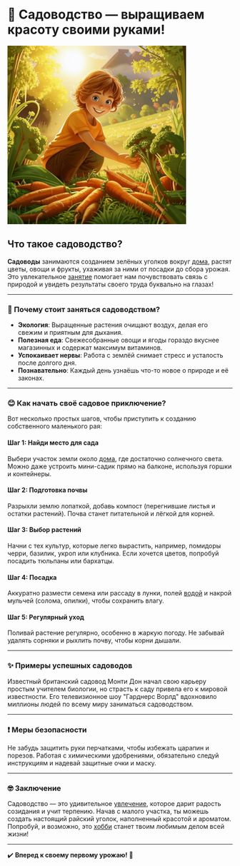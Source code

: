 # **🌱 Садоводство — выращиваем красоту своими руками!**

<img src="../../../../WORK/entertainment/hobbies/джэпэги/садоводство.jpeg" width="400" height="400" />

## Что такое садоводство?

**Садоводы** занимаются созданием зелёных уголков вокруг [дома](домашние.md), растят цветы, овощи и фрукты, ухаживая за ними от посадки до сбора урожая. Это увлекательное [занятие](хобби.md) помогает нам почувствовать связь с природой и увидеть результаты своего труда буквально на глазах!

---

### 💚 Почему стоит заняться садоводством?

- **Экология**: Выращенные растения очищают воздух, делая его свежим и приятным для дыхания.
- **Полезная еда**: Свежесобранные овощи и ягоды гораздо вкуснее магазинных и содержат максимум витаминов.
- **Успокаивает нервы**: Работа с землёй снимает стресс и усталость после долгого дня.
- **Познавательно**: Каждый день узнаёшь что-то новое о природе и её законах.

---

### 😊 Как начать своё садовое приключение?

Вот несколько простых шагов, чтобы приступить к созданию собственного маленького рая:

#### Шаг 1: Найди место для сада

Выбери участок земли около [дома](домашние.md), где достаточно солнечного света. Можно даже устроить мини-садик прямо на балконе, используя горшки и контейнеры.

#### Шаг 2: Подготовка почвы

Разрыхли землю лопаткой, добавь компост (перегнившие листья и остатки растений). Почва станет питательной и лёгкой для корней.

#### Шаг 3: Выбор растений

Начни с тех культур, которые легко вырастить, например, помидоры черри, базилик, укроп или клубника. Если хочется цветов, попробуй посадить тюльпаны или бархатцы.

#### Шаг 4: Посадка

Аккуратно размести семена или рассаду в лунки, полей [водой](кулинария.md) и накрой мульчей (солома, опилки), чтобы сохранить влагу.

#### Шаг 5: Регулярный уход

Поливай растение регулярно, особенно в жаркую погоду. Не забывай удалять сорняки и рыхлить почву, чтобы корни дышали.

---

### ✨ Примеры успешных садоводов

Известный британский садовод Монти Дон начал свою карьеру простым учителем биологии, но страсть к саду привела его к мировой известности. Его телевизионное шоу "Гарднерс Ворлд" вдохновило миллионы людей по всему миру заниматься садоводством.

---

### ❗️ Меры безопасности

Не забудь защитить руки перчатками, чтобы избежать царапин и порезов. Работая с химическими удобрениями, обязательно следуй инструкциям и надевай защитные очки и маску.

---

### 🤓 Заключение

Садоводство — это удивительное [увлечение](хобби.md), которое дарит радость созидания и учит терпению. Начав с малого участка, ты можешь создать настоящий райский уголок, наполненный красотой и ароматом. Попробуй, и возможно, это [хобби](хобби.md) станет твоим любимым делом всей жизни!

---

✔️ **Вперед к своему первому урожаю!** 🌸
